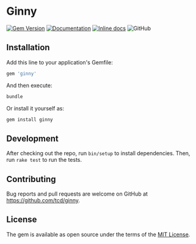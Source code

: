 # Ginny

[![Gem Version](https://badge.fury.io/rb/ginny.svg)](https://badge.fury.io/rb/ginny)
[![Documentation](http://img.shields.io/badge/docs-rubydoc.org-blue.svg)](https://rubydoc.org/github/tcd/ginny/master)
[![Inline docs](http://inch-ci.org/github/tcd/ginny.svg?branch=master&style=shields)](http://inch-ci.org/github/tcd/ginny)
![GitHub](https://img.shields.io/github/license/tcd/ginny)

## Installation

Add this line to your application's Gemfile:

```ruby
gem 'ginny'
```

And then execute:

```ruby
bundle
```

Or install it yourself as:

```ruby
gem install ginny
```

## Development

After checking out the repo, run `bin/setup` to install dependencies. 
Then, run `rake test` to run the tests. 

## Contributing

Bug reports and pull requests are welcome on GitHub at https://github.com/tcd/ginny.

## License

The gem is available as open source under the terms of the [MIT License](https://opensource.org/licenses/MIT).

